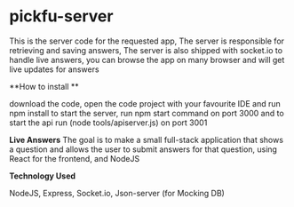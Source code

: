 # pickfu-server

This is the server code for the requested app,
The server is responsible for retrieving and saving answers,
The server is also shipped with socket.io to handle live answers, you can browse the app on many browser and will get live updates for answers

**How to install **

download the code, open the code project with your favourite IDE and run npm install
to start the server,  run npm start command on port 3000
and to start the api run (node tools/apiserver.js) on port 3001

**Live Answers**
The goal is to make a small full-stack application that shows a question and allows the user to submit answers for that question, using React for the frontend, and NodeJS

**Technology Used**

NodeJS, Express, Socket.io, Json-server (for Mocking DB)
